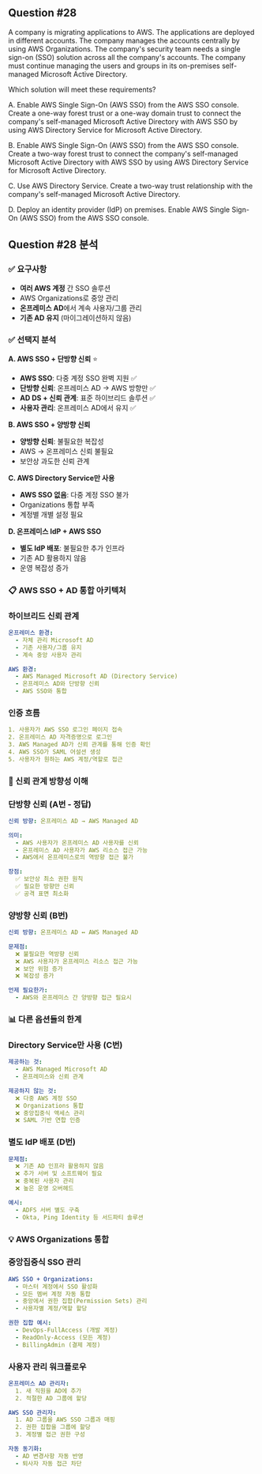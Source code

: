 ## Question #28

A company is migrating applications to AWS. 
The applications are deployed in different accounts. 
The company manages the accounts centrally by using AWS Organizations. 
The company's security team needs a single sign-on (SSO) solution across all the company's accounts. 
The company must continue managing the users and groups in its on-premises self-managed Microsoft Active Directory.

Which solution will meet these requirements?

A. Enable AWS Single Sign-On (AWS SSO) from the AWS SSO console. Create a one-way forest trust or a one-way domain trust to connect the company's self-managed Microsoft Active Directory with AWS SSO by using AWS Directory Service for Microsoft Active Directory.

B. Enable AWS Single Sign-On (AWS SSO) from the AWS SSO console. Create a two-way forest trust to connect the company's self-managed Microsoft Active Directory with AWS SSO by using AWS Directory Service for Microsoft Active Directory.

C. Use AWS Directory Service. Create a two-way trust relationship with the company's self-managed Microsoft Active Directory.

D. Deploy an identity provider (IdP) on premises. Enable AWS Single Sign-On (AWS SSO) from the AWS SSO console.

## Question #28 분석

### ✅ 요구사항
- **여러 AWS 계정** 간 SSO 솔루션
- AWS Organizations로 중앙 관리
- **온프레미스 AD**에서 계속 사용자/그룹 관리
- **기존 AD 유지** (마이그레이션하지 않음)

### ✅ 선택지 분석

**A. AWS SSO + 단방향 신뢰** ⭐
- **AWS SSO**: 다중 계정 SSO 완벽 지원 ✅
- **단방향 신뢰**: 온프레미스 AD → AWS 방향만 ✅
- **AD DS + 신뢰 관계**: 표준 하이브리드 솔루션 ✅
- **사용자 관리**: 온프레미스 AD에서 유지 ✅

**B. AWS SSO + 양방향 신뢰**
- **양방향 신뢰**: 불필요한 복잡성 
- AWS → 온프레미스 신뢰 불필요
- 보안상 과도한 신뢰 관계

**C. AWS Directory Service만 사용**
- **AWS SSO 없음**: 다중 계정 SSO 불가 
- Organizations 통합 부족
- 계정별 개별 설정 필요

**D. 온프레미스 IdP + AWS SSO**
- **별도 IdP 배포**: 불필요한 추가 인프라 
- 기존 AD 활용하지 않음
- 운영 복잡성 증가

### 📋 AWS SSO + AD 통합 아키텍처

### **하이브리드 신뢰 관계**
```yaml
온프레미스 환경:
  - 자체 관리 Microsoft AD
  - 기존 사용자/그룹 유지
  - 계속 중앙 사용자 관리

AWS 환경:
  - AWS Managed Microsoft AD (Directory Service)
  - 온프레미스 AD와 단방향 신뢰
  - AWS SSO와 통합
```

### **인증 흐름**
```yaml
1. 사용자가 AWS SSO 로그인 페이지 접속
2. 온프레미스 AD 자격증명으로 로그인
3. AWS Managed AD가 신뢰 관계를 통해 인증 확인
4. AWS SSO가 SAML 어설션 생성
5. 사용자가 원하는 AWS 계정/역할로 접근
```

### 🔄 신뢰 관계 방향성 이해

### **단방향 신뢰 (A번 - 정답)**
```yaml
신뢰 방향: 온프레미스 AD → AWS Managed AD

의미:
  - AWS 사용자가 온프레미스 AD 사용자를 신뢰
  - 온프레미스 AD 사용자가 AWS 리소스 접근 가능
  - AWS에서 온프레미스로의 역방향 접근 불가

장점:
  ✅ 보안상 최소 권한 원칙
  ✅ 필요한 방향만 신뢰
  ✅ 공격 표면 최소화
```

### **양방향 신뢰 (B번)**
```yaml
신뢰 방향: 온프레미스 AD ↔ AWS Managed AD

문제점:
  ❌ 불필요한 역방향 신뢰
  ❌ AWS 사용자가 온프레미스 리소스 접근 가능
  ❌ 보안 위험 증가
  ❌ 복잡성 증가

언제 필요한가:
  - AWS와 온프레미스 간 양방향 접근 필요시
```

### 📊 다른 옵션들의 한계

### **Directory Service만 사용 (C번)**
```yaml
제공하는 것:
  - AWS Managed Microsoft AD
  - 온프레미스와 신뢰 관계

제공하지 않는 것:
  ❌ 다중 AWS 계정 SSO
  ❌ Organizations 통합
  ❌ 중앙집중식 액세스 관리
  ❌ SAML 기반 연합 인증
```

### **별도 IdP 배포 (D번)**
```yaml
문제점:
  ❌ 기존 AD 인프라 활용하지 않음
  ❌ 추가 서버 및 소프트웨어 필요
  ❌ 중복된 사용자 관리
  ❌ 높은 운영 오버헤드

예시:
  - ADFS 서버 별도 구축
  - Okta, Ping Identity 등 서드파티 솔루션
```

### 💡 AWS Organizations 통합

### **중앙집중식 SSO 관리**
```yaml
AWS SSO + Organizations:
  - 마스터 계정에서 SSO 활성화
  - 모든 멤버 계정 자동 통합
  - 중앙에서 권한 집합(Permission Sets) 관리
  - 사용자별 계정/역할 할당

권한 집합 예시:
  - DevOps-FullAccess (개발 계정)
  - ReadOnly-Access (모든 계정)
  - BillingAdmin (결제 계정)
```

### **사용자 관리 워크플로우**
```yaml
온프레미스 AD 관리자:
  1. 새 직원을 AD에 추가
  2. 적절한 AD 그룹에 할당

AWS SSO 관리자:
  1. AD 그룹을 AWS SSO 그룹과 매핑
  2. 권한 집합을 그룹에 할당
  3. 계정별 접근 권한 구성

자동 동기화:
  - AD 변경사항 자동 반영
  - 퇴사자 자동 접근 차단
```
